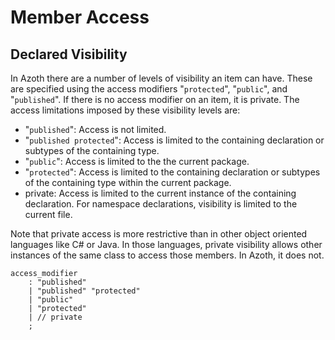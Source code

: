 # Member Access

## Declared Visibility

In Azoth there are a number of levels of visibility an item can have. These are specified using the access modifiers "`protected`", "`public`", and "`published`". If there is no access modifier on an item, it is private. The access limitations imposed by these visibility levels are:

* "`published`": Access is not limited.
* "`published protected`": Access is limited to the containing declaration or subtypes of the containing type.
* "`public`": Access is limited to the the current package.
* "`protected`": Access is limited to the containing declaration or subtypes of the containing type within the current package.
* private: Access is limited to the current instance of the containing declaration. For namespace declarations, visibility is limited to the current file.

Note that private access is more restrictive than in other object oriented languages like C# or Java. In those languages, private visibility allows other instances of the same class to access those members. In Azoth, it does not.

```grammar
access_modifier
    : "published"
    | "published" "protected"
    | "public"
    | "protected"
    | // private
    ;
```
